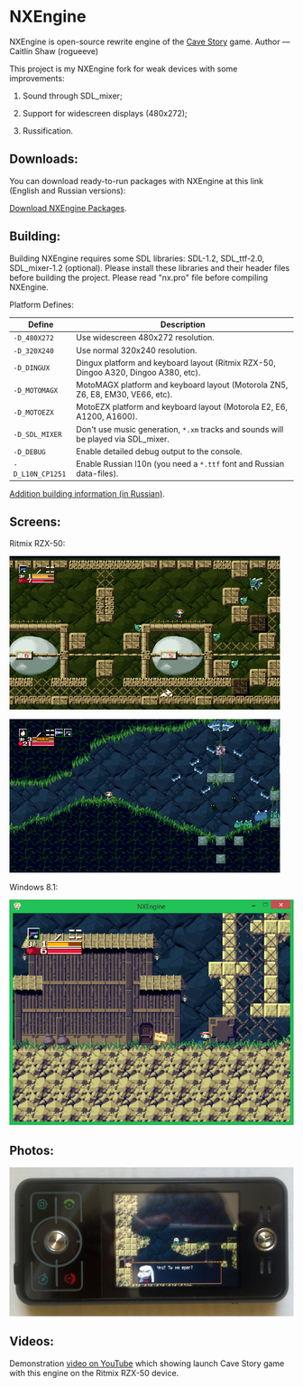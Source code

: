 NXEngine
========

NXEngine is open-source rewrite engine of the [Cave Story](https://en.wikipedia.org/wiki/Cave_Story) game. Author — Caitlin Shaw (rogueeve)

This project is my NXEngine fork for weak devices with some improvements:

1. Sound through SDL_mixer;

2. Support for widescreen displays (480x272);

3. Russification.

## Downloads:

You can download ready-to-run packages with NXEngine at this link (English and Russian versions):

[Download NXEngine Packages](http://exlmoto.ru/nxengine/#4 "Download NXEngine Packages").

## Building:

Building NXEngine requires some SDL libraries: SDL-1.2, SDL_ttf-2.0, SDL_mixer-1.2 (optional). Please install these libraries and their header files before building the project. Please read "nx.pro" file before compiling NXEngine.

Platform Defines:

| Define | Description |
| --- | --- |
| `-D_480X272` | Use widescreen 480x272 resolution. |
| `-D_320X240` | Use normal 320x240 resolution. |
| `-D_DINGUX` | Dingux platform and keyboard layout (Ritmix RZX-50, Dingoo A320, Dingoo A380, etc). |
| `-D_MOTOMAGX` | MotoMAGX platform and keyboard layout (Motorola ZN5, Z6, E8, EM30, VE66, etc). |
| `-D_MOTOEZX` | MotoEZX platform and keyboard layout (Motorola E2, E6, A1200, A1600). |
| `-D_SDL_MIXER` | Don't use music generation, `*.xm` tracks and sounds will be played via SDL_mixer. |
| `-D_DEBUG` | Enable detailed debug output to the console. |
| `-D_L10N_CP1251` | Enable Russian l10n (you need a `*.ttf` font and Russian data-files). |

[Addition building information (in Russian)](http://exlmoto.ru/nxengine/#3 "Addition building information (in Russian)").

## Screens:

Ritmix RZX-50:

![Ritmix RZX-50](screens/Cave_Story_Ritmix_1.png)

![Ritmix RZX-50](screens/Cave_Story_Ritmix_2.png)

Windows 8.1:

![Windows 8.1](screens/Cave_Story_Windows.png)

## Photos:

![Motorola ROKR E6](platform/EZX/NXEngine-EZX-ROKR_E6.jpg)

## Videos:

Demonstration [video on YouTube](https://youtu.be/aZPgX9Ismq4) which showing launch Cave Story game with this engine on the Ritmix RZX-50 device.
